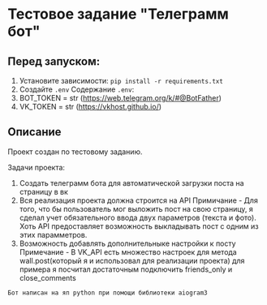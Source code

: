 # Тестовое задание "Телеграмм бот"
## Перед запуском: 
1.  Установите зависимости: `pip install -r requirements.txt`
2.  Создайте `.env`
   Содержание `.env`:
   1. BOT_TOKEN = str (https://web.telegram.org/k/#@BotFather)
   2. VK_TOKEN = str  (https://vkhost.github.io/)

## Описание
Проект создан по тестовому заданию. 

Задачи проекта:
1. Создать телеграмм бота для автоматической загрузки поста на страницу в вк
2. Вся реализация проекта должна строится на API 
   Примичание - Для того, что бы пользователь мог выложить пост на свою страницу, я сделал учет обязательного ввода двух параметров (текста и фото).
   Хоть API предоставляет возможность выкладывать пост с одним из этих парамметров.
3. Возможность добавлять дополнительныке настройки к посту
   Примечание - В VK_API есть множество настроек для метода wall.post(который я и использовал для реализации проекта)  для примера я посчитал достаточным подключить friends_only и close_comments
   
`Бот написан на яп python при помощи библиотеки aiogram3`

